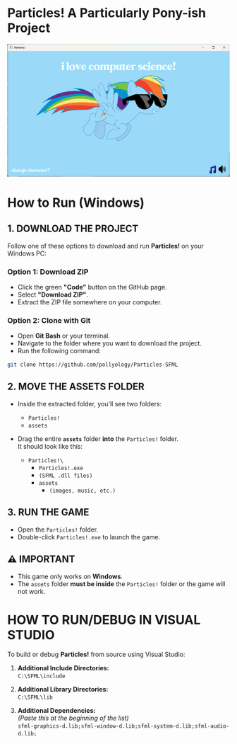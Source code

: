 # Particles! A Particularly Pony-ish Project

![alt text](assets/images/Particles_Demo.png)

# How to Run (Windows)

## 1. DOWNLOAD THE PROJECT
Follow one of these options to download and run **Particles!** on your Windows PC:

### Option 1: Download ZIP
- Click the green **"Code"** button on the GitHub page.
- Select **"Download ZIP"**.
- Extract the ZIP file somewhere on your computer.

### Option 2: Clone with Git
- Open **Git Bash** or your terminal.
- Navigate to the folder where you want to download the project.
- Run the following command:

```bash
git clone https://github.com/pollyology/Particles-SFML
```


## 2. MOVE THE ASSETS FOLDER

- Inside the extracted folder, you'll see two folders:
  - `Particles!`
  - `assets`
- Drag the entire **`assets`** folder **into** the `Particles!` folder.  
  It should look like this:

  - `Particles!\`
      - `Particles!.exe`
      - `(SFML .dll files)`
      - `assets`
          - `(images, music, etc.)`


## 3. RUN THE GAME

- Open the `Particles!` folder.
- Double-click `Particles!.exe` to launch the game.


## ⚠️ IMPORTANT

- This game only works on **Windows**.
- The `assets` folder **must be inside** the `Particles!` folder or the game will not work.


# HOW TO RUN/DEBUG IN VISUAL STUDIO

To build or debug **Particles!** from source using Visual Studio:

1. **Additional Include Directories:**  
   `C:\SFML\include`

2. **Additional Library Directories:**  
   `C:\SFML\lib`

3. **Additional Dependencies:**  
   *(Paste this at the beginning of the list)*  
   `sfml-graphics-d.lib;sfml-window-d.lib;sfml-system-d.lib;sfml-audio-d.lib;`
